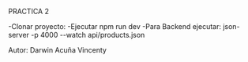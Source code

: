 PRACTICA 2

-Clonar proyecto: 
-Ejecutar npm run dev
-Para Backend ejecutar: json-server -p 4000 --watch api/products.json

Autor:
Darwin Acuña Vincenty